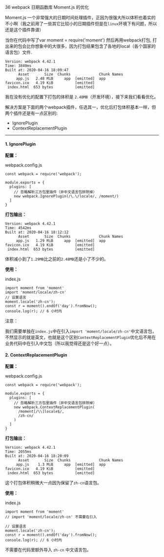 36 webpack 日期函数库 Moment.js 的优化

Moment.js 一个非常强大的日期时间处理插件，正因为很强大所以体积也着实的不小啊（我之前用了一些其它比较小的日期插件但是在`linux`环境下有问题，所以还是这个插件靠谱）

当你在代码中写了var moment = require('moment') 然后再用webpack打包, 打出来的包会比你想象中的大很多，因为打包结果包含了各地的local（各个国家的语言包）文件.


```
Version: webpack 4.42.1
Time: 3840ms
Built at: 2020-04-16 18:09:47
      Asset       Size  Chunks             Chunk Names
     app.js   2.48 MiB     app  [emitted]  app
favicon.ico   4.19 KiB          [emitted]
 index.html  653 bytes          [emitted]
```

我在没有优化的配置下打包的体积是 `2.48MB`（开发环境），接下来我们看看优化。

解决方案是下面的两个webpack插件，任选其一，优化后打包体积基本一样，但两个插件还是有一点区别的:

- IgnorePlugin
- ContextReplacementPlugin


---

#### 1. IgnorePlugin

**配置：**

webpack.config.js

```
const webpack = require('webpack');

module.exports = {
  plugins: [
    // 忽略解析三方包里插件（非中文语言包排除掉）
    new webpack.IgnorePlugin(/\.\/locale/, /moment/)
  ]
}
```

**打包输出：**

```
Version: webpack 4.42.1
Time: 4542ms
Built at: 2020-04-16 18:12:12
      Asset       Size  Chunks             Chunk Names
     app.js   1.29 MiB     app  [emitted]  app
favicon.ico   4.19 KiB          [emitted]
 index.html  653 bytes          [emitted]
```

体积减小到了`1.29MB`比之前的`2.48MB`还是小了不少的。

**使用：**

index.js

```
import moment from 'moment'
import 'moment/locale/zh-cn'
// 设置语言
moment.locale('zh-cn');
const r = moment().endOf('day').fromNow();
console.log(r); // 6 小时内

```

注意：

我们需要单独在`index.js`中在引入`import 'moment/locale/zh-cn'`中文语言包，不然显示的就是英文，也就是这个区别`ContextReplacementPlugin`优化后不用在业务代码中在引入中文包（所以我觉得还是这个好一点）。

#### 2. ContextReplacementPlugin

**配置：**

webpack.config.js

```
const webpack = require('webpack');

module.exports = {
  plugins: [
    // 忽略解析三方包里插件（非中文语言包排除掉）
    new webpack.ContextReplacementPlugin(
      /moment[/\\]locale$/,
      /zh-cn/
    )
  ]
}
```

**打包输出：**

```
Version: webpack 4.42.1
Time: 2055ms
Built at: 2020-04-16 18:20:09
      Asset       Size  Chunks             Chunk Names
     app.js    1.3 MiB     app  [emitted]  app
favicon.ico   4.19 KiB          [emitted]
 index.html  653 bytes          [emitted]

```

这个打包体积稍微大一点因为保留了`zh-cn`语言包。

**使用：**

index.js

```
import moment from 'moment'
// import 'moment/locale/zh-cn' 不需要在引入

// 设置语言
moment.locale('zh-cn');
const r = moment().endOf('day').fromNow();
console.log(r); // 6 小时内

```

不需要在代码里额外导入 `zh-cn` 中文语言包。
